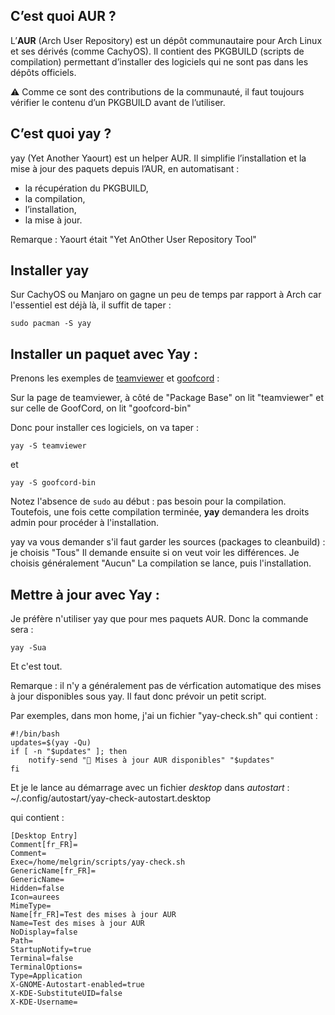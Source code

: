 
## C’est quoi AUR ?

L’**AUR** (Arch User Repository) est un dépôt communautaire pour Arch Linux et ses dérivés (comme CachyOS). Il contient des PKGBUILD (scripts de compilation) permettant d’installer des logiciels qui ne sont pas dans les dépôts officiels. 

⚠️ Comme ce sont des contributions de la communauté, il faut toujours vérifier le contenu d’un PKGBUILD avant de l’utiliser.

## C’est quoi yay ?

yay (Yet Another Yaourt) est un helper AUR. Il simplifie l’installation et la mise à jour des paquets depuis l’AUR, en automatisant :

- la récupération du PKGBUILD,
- la compilation,
- l’installation,
- la mise à jour.

Remarque : Yaourt était "Yet AnOther User Repository Tool"

## Installer yay

Sur CachyOS ou Manjaro on gagne un peu de temps par rapport à Arch car l'essentiel est déjà là, il suffit de taper :

```
sudo pacman -S yay
```

## Installer un paquet avec Yay :

Prenons les exemples de [teamviewer](https://aur.archlinux.org/packages/teamviewer) et [goofcord](https://aur.archlinux.org/packages/goofcord-bin) :

Sur la page de teamviewer, à côté de "Package Base" on lit "teamviewer" et sur celle de GoofCord, on lit "goofcord-bin"

Donc pour installer ces logiciels, on va taper :

```
yay -S teamviewer
```
et
```
yay -S goofcord-bin
```

Notez l'absence de `sudo` au début : pas besoin pour la compilation.
Toutefois, une fois cette compilation terminée, **yay** demandera les droits admin pour procéder à l'installation.

yay va vous demander s'il faut garder les sources (packages to cleanbuild) : je choisis "Tous"
Il demande ensuite si on veut voir les différences. Je choisis généralement "Aucun"
La compilation se lance, puis l'installation.

## Mettre à jour avec Yay :

Je préfère n'utiliser yay que pour mes paquets AUR. Donc la commande sera :
```
yay -Sua
```

Et c'est tout.

Remarque : il n'y a généralement pas de vérfication automatique des mises à jour disponibles sous yay. Il faut donc prévoir un petit script.

Par exemples, dans mon home, j'ai un fichier "yay-check.sh" qui contient :
```
#!/bin/bash
updates=$(yay -Qu)
if [ -n "$updates" ]; then
    notify-send "🔔 Mises à jour AUR disponibles" "$updates"
fi
```

Et je le lance au démarrage avec un fichier *desktop* dans *autostart* :
~/.config/autostart/yay-check-autostart.desktop

qui contient :
```
[Desktop Entry]
Comment[fr_FR]=
Comment=
Exec=/home/melgrin/scripts/yay-check.sh
GenericName[fr_FR]=
GenericName=
Hidden=false
Icon=aurees
MimeType=
Name[fr_FR]=Test des mises à jour AUR
Name=Test des mises à jour AUR
NoDisplay=false
Path=
StartupNotify=true
Terminal=false
TerminalOptions=
Type=Application
X-GNOME-Autostart-enabled=true
X-KDE-SubstituteUID=false
X-KDE-Username=

```



